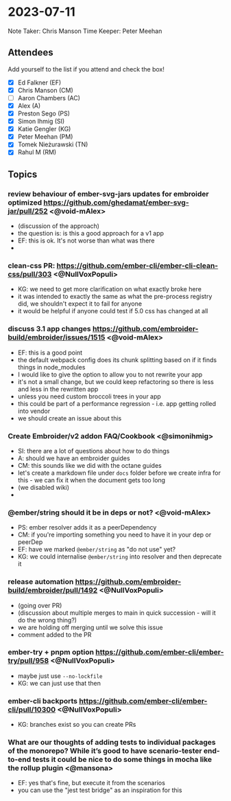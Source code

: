 # 2023-07-11

Note Taker: Chris Manson
Time Keeper: Peter Meehan

## Attendees

Add yourself to the list if you attend and check the box!

- [x] Ed Falkner (EF)
- [x] Chris Manson (CM)
- [ ] Aaron Chambers (AC)
- [x] Alex (A)
- [x] Preston Sego (PS)
- [x] Simon Ihmig (SI)
- [x] Katie Gengler (KG)
- [x] Peter Meehan (PM)
- [x] Tomek Nieżurawski (TN)
- [x] Rahul M (RM)

## Topics

### review behaviour of ember-svg-jars updates for embroider optimized https://github.com/ghedamat/ember-svg-jar/pull/252 <@void-mAlex>

- (discussion of the approach)
- the question is: is this a good approach for a v1 app
- EF: this is ok. It's not worse than what was there
- 

### clean-css PR: https://github.com/ember-cli/ember-cli-clean-css/pull/303 <@NullVoxPopuli>

- KG: we need to get more clarification on what exactly broke here
- it was intended to exactly the same as what the pre-process registry did, we shouldn't expect it to fail for anyone
- it would be helpful if anyone could test if 5.0 css has changed at all

### discuss 3.1 app changes https://github.com/embroider-build/embroider/issues/1515 <@void-mAlex>

- EF: this is a good point
- the default webpack config does its chunk splitting based on if it finds things in node_modules
- I would like to give the option to allow you to not rewrite your app
- it's not a small change, but we could keep refactoring so there is less and less in the rewritten app
- unless you need custom broccoli trees in your app
- this could be part of a performance regression - i.e. app getting rolled into vendor
- we should create an issue about this

### Create Embroider/v2 addon FAQ/Cookbook <@simonihmig>

- SI: there are a lot of questions about how to do things
- A: should we have an embroider guides
- CM: this sounds like we did with the octane guides
- let's create a markdown file under `docs` folder before we create infra for this - we can fix it when the document gets too long
- (we disabled wiki)
- 

### @ember/string should it be in deps or not? <@void-mAlex>

- PS: ember resolver adds it as a peerDependency
- CM: if you're importing something you need to have it in your dep or peerDep
- EF: have we marked `@ember/string` as "do not use" yet?
- KG: we could internalise `@ember/string` into resolver and then deprecate it


### release automation https://github.com/embroider-build/embroider/pull/1492 <@NullVoxPopuli>

- (going over PR)
- (discussion about multiple merges to main in quick succession - will it do the wrong thing?)
- we are holding off merging until we solve this issue
- comment added to the PR 

### ember-try + pnpm option https://github.com/ember-cli/ember-try/pull/958 <@NullVoxPopuli>

- maybe just use `--no-lockfile`
- KG: we can just use that then 

### ember-cli backports https://github.com/ember-cli/ember-cli/pull/10300 <@NullVoxPopuli>

- KG: branches exist so you can create PRs

### What are our thoughts of adding tests to individual packages of the monorepo? While it’s good to have scenario-tester end-to-end tests it could be nice to do some things in mocha like the rollup plugin <@mansona>

- EF: yes that's fine, but execute it from the scenarios
- you can use the "jest test bridge" as an inspiration for this



